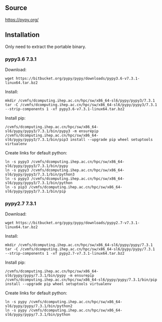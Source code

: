 ## Source

<https://pypy.org/>


## Installation

Only need to extract the portable binary.

### pypy3.6 7.3.1

Download:

```
wget https://bitbucket.org/pypy/pypy/downloads/pypy3.6-v7.3.1-linux64.tar.bz2
```

Install:

```
mkdir /cvmfs/dcomputing.ihep.ac.cn/hpc/sw/x86_64-sl6/pypy/pypy3/7.3.1
tar -C /cvmfs/dcomputing.ihep.ac.cn/hpc/sw/x86_64-sl6/pypy/pypy3/7.3.1 --strip-components 1 -xf pypy3.6-v7.3.1-linux64.tar.bz2
```

Install pip:

```
/cvmfs/dcomputing.ihep.ac.cn/hpc/sw/x86_64-sl6/pypy/pypy3/7.3.1/bin/pypy3 -m ensurepip
/cvmfs/dcomputing.ihep.ac.cn/hpc/sw/x86_64-sl6/pypy/pypy3/7.3.1/bin/pip3 install --upgrade pip wheel setuptools virtualenv
```

Create links for default python:

```
ln -s pypy3 /cvmfs/dcomputing.ihep.ac.cn/hpc/sw/x86_64-sl6/pypy/pypy3/7.3.1/bin/pypy
ln -s pypy3 /cvmfs/dcomputing.ihep.ac.cn/hpc/sw/x86_64-sl6/pypy/pypy3/7.3.1/bin/python3
ln -s pypy3 /cvmfs/dcomputing.ihep.ac.cn/hpc/sw/x86_64-sl6/pypy/pypy3/7.3.1/bin/python
ln -s pip3 /cvmfs/dcomputing.ihep.ac.cn/hpc/sw/x86_64-sl6/pypy/pypy3/7.3.1/bin/pip
```

### pypy2.7 7.3.1

Download:

```
wget https://bitbucket.org/pypy/pypy/downloads/pypy2.7-v7.3.1-linux64.tar.bz2
```

Install:

```
mkdir /cvmfs/dcomputing.ihep.ac.cn/hpc/sw/x86_64-sl6/pypy/pypy/7.3.1
tar -C /cvmfs/dcomputing.ihep.ac.cn/hpc/sw/x86_64-sl6/pypy/pypy/7.3.1 --strip-components 1 -xf pypy2.7-v7.3.1-linux64.tar.bz2
```

Install pip:

```
/cvmfs/dcomputing.ihep.ac.cn/hpc/sw/x86_64-sl6/pypy/pypy/7.3.1/bin/pypy -m ensurepip
/cvmfs/dcomputing.ihep.ac.cn/hpc/sw/x86_64-sl6/pypy/pypy/7.3.1/bin/pip install --upgrade pip wheel setuptools virtualenv
```

Create links for default python:

```
ln -s pypy /cvmfs/dcomputing.ihep.ac.cn/hpc/sw/x86_64-sl6/pypy/pypy/7.3.1/bin/python2
ln -s pypy /cvmfs/dcomputing.ihep.ac.cn/hpc/sw/x86_64-sl6/pypy/pypy/7.3.1/bin/python
```
